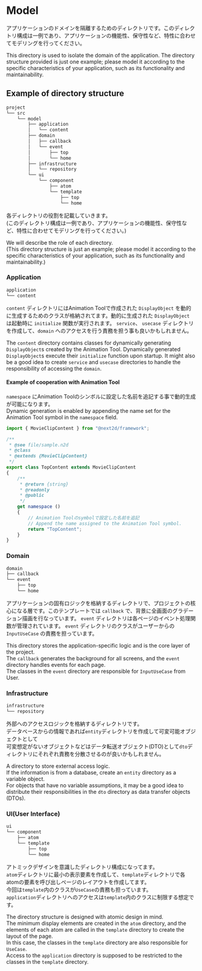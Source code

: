 # Model

アプリケーションのドメインを隔離するためのディレクトリです。このディレクトリ構成は一例であり、アプリケーションの機能性、保守性など、特性に合わせてモデリングを行ってください。  

This directory is used to isolate the domain of the application. The directory structure provided is just one example; please model it according to the specific characteristics of your application, such as its functionality and maintainability.  

## Example of directory structure

```sh
project
└── src
    └── model
        ├── application
        │   └── content
        ├── domain
        │   ├── callback
        │   └── event
        │       ├── top
        │       └── home
        ├── infrastructure
        │   └── repository
        └── ui
            └── component
                ├── atom
                └── template
                    ├── top
                    └── home
```

各ディレクトリの役割を記載していきます。  
(このディレクトリ構成は一例であり、アプリケーションの機能性、保守性など、特性に合わせてモデリングを行ってください。)  

We will describe the role of each directory.  
(This directory structure is just an example; please model it according to the specific characteristics of your application, such as its functionality and maintainability.)

### Application

```sh
application
└── content
```

`content` ディレクトリにはAnimation Toolで作成された `DisplayObject` を動的に生成するためのクラスが格納されてます。動的に生成された `DisplayObject` は起動時に `initialize` 関数が実行されます。 `service`、 `usecase`  ディレクトリを作成して、`domain` へのアクセスを行う責務を担う事も良いかもしれません。  

The `content` directory contains classes for dynamically generating `DisplayObject`s created by the Animation Tool. Dynamically generated `DisplayObject`s execute their `initialize` function upon startup. It might also be a good idea to create `service` and `usecase` directories to handle the responsibility of accessing the `domain`.

#### Example of cooperation with Animation Tool

`namespace` にAnimation Toolのシンボルに設定した名前を追記する事で動的生成が可能になります。  
Dynamic generation is enabled by appending the name set for the Animation Tool symbol in the `namespace` field.  

```javascript
import { MovieClipContent } from "@next2d/framework";

/**
 * @see file/sample.n2d
 * @class
 * @extends {MovieClipContent}
 */
export class TopContent extends MovieClipContent
{
    /**
     * @return {string}
     * @readonly
     * @public
     */
    get namespace ()
    {
        // Animation Toolのsymbolで設定した名前を追記
        // Append the name assigned to the Animation Tool symbol.
        return "TopContent"; 
    }
}
```

### Domain

```sh
domain
├── callback
└── event
    ├── top
    └── home
```

アプリケーションの固有ロジックを格納するディレクトリで、プロジェクトの核心になる層です。このテンプレートでは `callback` で、背景に全画面のグラデーション描画を行なっています。 `event` ディレクトリは各ページのイベント処理関数が管理されています。 `event` ディレクトリのクラスがユーザーからの `InputUseCase` の責務を担っています。  

This directory stores the application-specific logic and is the core layer of the project.  
The `callback` generates the background for all screens, and the `event` directory handles events for each page.  
The classes in the `event` directory are responsible for `InputUseCase` from User.  

### Infrastructure

```sh
infrastructure
└── repository
```

外部へのアクセスロジックを格納するディレクトリです。  
データベースからの情報であれば`entity`ディレクトリを作成して可変可能オブジェクトとして  
可変想定がないオブジェクトなどはデータ転送オブジェクト(DTO)として`dto`ディレクトリにそれぞれ責務を分散させるのが良いかもしれません。  

A directory to store external access logic.  
If the information is from a database, create an `entity` directory as a variable object.  
For objects that have no variable assumptions, it may be a good idea to distribute their responsibilities in the `dto` directory as data transfer objects (DTOs).

### UI(User Interface)

```sh
ui
└── component
    ├── atom
    └── template
        ├── top
        └── home
```

アトミックデザインを意識したディレクトリ構成になってます。  
`atom`ディレクトリに最小の表示要素を作成して、`template`ディレクトリで各atomの要素を呼び出しページのレイアウトを作成してます。  
今回は`template`内のクラスが`UseCase`の責務も担っています。  
`application`ディレクトリへのアクセスは`template`内のクラスに制限する想定です。  

The directory structure is designed with atomic design in mind.  
The minimum display elements are created in the `atom` directory, and the elements of each atom are called in the `template` directory to create the layout of the page.  
In this case, the classes in the `template` directory are also responsible for `UseCase`.  
Access to the `application` directory is supposed to be restricted to the classes in the `template` directory.